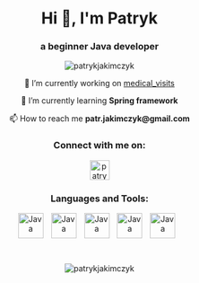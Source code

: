 <h1 align="center">Hi 👋, I'm Patryk</h1>
<h3 align="center">a beginner Java developer</h3>

<p align="center"> <img src="https://komarev.com/ghpvc/?username=patrykjakimczyk&label=Profile%20views&color=0e75b6&style=flat" alt="patrykjakimczyk" /> </p>

<p align="center">
    🔭 I’m currently working on <a href="https://github.com/patrykjakimczyk/medical_visits">medical_visits</a>
</p>

<p align="center">
    🌱 I’m currently learning <b>Spring framework</b>
</p>

<p align="center">
    📫 How to reach me <b>patr.jakimczyk@gmail.com</b>
</p>

<h3 align="center">Connect with me on:</h3>

<div align="center">
    <p align="center">
    <a href="https://linkedin.com/in/patryk-jakimczyk-31a434211/" target="blank"><img align="center" src="https://raw.githubusercontent.com/rahuldkjain/github-profile-readme-generator/master/src/images/icons/Social/linked-in-alt.svg" alt="patrykjakimczyk" height="35" width="35" /></a>
    </p>
</div>

<div align="center">
    <p align="center">
        <h3 align="center">Languages and Tools:</h3>
        <img align="center" alt="Java" width="45" style="padding-right:10px;" src="https://cdn.jsdelivr.net/gh/devicons/devicon/icons/java/java-original.svg"/>
        <img align="center" alt="Java" width="45" style="padding-right:10px;" src="https://cdn.jsdelivr.net/gh/devicons/devicon/icons/spring/spring-original.svg"/>
        <img align="center" alt="Java" width="45" style="padding-right:10px;" src="https://cdn.jsdelivr.net/gh/devicons/devicon/icons/mysql/mysql-original-wordmark.svg"/>
        <img align="center" alt="Java" width="45" style="padding-right:10px;" src="https://cdn.jsdelivr.net/gh/devicons/devicon/icons/postgresql/postgresql-original-wordmark.svg"/>
        <img align="center" alt="Java" width="45" style="padding-right:10px;" src="https://cdn.jsdelivr.net/gh/devicons/devicon/icons/git/git-original.svg"/>
    </p>
</div>

<br>

<p align="center">
<img align="" src="https://github-readme-stats.vercel.app/api/top-langs?username=patrykjakimczyk&show_icons=true&locale=en&layout=compact" alt="patrykjakimczyk" />
</p>
